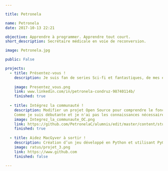 ```yaml
---

title: Petronela

name: Petronela
date: 2017-10-13 22:21

objective: Apprendre à programmer. Apprendre tout court. 
short_description: Secrétaire médicale en voie de reconversion.

image: Petronela.jpg

public: False

projects:
  - title: Présentez-vous !
    description: Je suis fan de series Sci-fi et fantastiques, de mes enfants et des arts martiaux.
    
    image: Presentez_vous.png
    link: www.linkedin.com/in/petronela-condruz-98740114b/
    finished: true
       
  - title: Intégrez la communauté !
    description: Modifier un projet Open Source pour comprendre le fonctionnement de Git, de Github et des pull requests. 
    Comme je suis débutante et je n'ai pas les connaissances nécessaires pour proposer une amélioration à un vrai projet Open Source, je considère que le fait d'avoir introduit ma présentation dans Openclassrooms revient au même, donc objectif projet 2 atteint. 
    image: Integrez_la_communaute_OC.png
    link: https://github.com/PetronelaC/alumnis/edit/master/content/students/Petronela.md
    finished: true
    
  - title: Aidez MacGyver à sortir !
    description: Création d’un jeu développé en Python et utilisant PyGame.
    image: ratus/projet_3.png
    link: https://www.github.com
    finished: false
    
---
```

 
